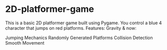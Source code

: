 # 2D-platformer-game
This is a basic 2D platformer game 
built using Pygame. You control a blue 4
character that jumps on red platforms.
Features: Gravity &amp;
now:

Jumping 
Mechanics Randomly Generated Platforms Collision Detection Smooth Movement
